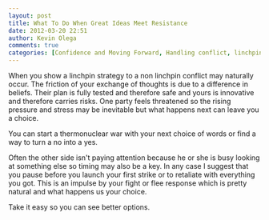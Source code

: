 ```yaml
---
layout: post
title: What To Do When Great Ideas Meet Resistance
date: 2012-03-20 22:51
author: Kevin Olega
comments: true
categories: [Confidence and Moving Forward, Handling conflict, linchpin strategy, overcoming fight or flee response, the resistance]
---
```

When you show a linchpin strategy to a non linchpin conflict may naturally occur. The friction of your exchange of  thoughts is due to a difference in beliefs. Their plan is fully tested and therefore safe and yours is innovative and therefore carries risks. One party feels threatened so the rising pressure and stress may be inevitable but what happens next can leave you a choice. 

You can start a thermonuclear war with your next choice of words or find a way to turn a no into a yes. 

Often the other side isn't paying attention because he or she is busy looking at something else so timing may also be a key. In any case I suggest that you pause before you launch your first strike or to retaliate with everything you got. This is an impulse by your fight or flee response which is pretty natural and what happens us your choice. 

Take it easy so you can see better options.
